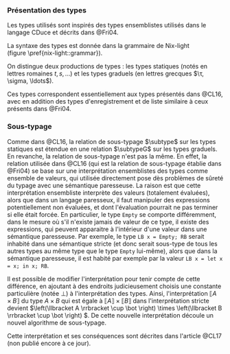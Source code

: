 ### Présentation des types

Les types utilisés sont inspirés des types ensemblistes utilisés dans le
langage CDuce et décrits dans @Fri04.

La syntaxe des types est donnée dans la grammaire de Nix-light
(figure \pref{nix-light::grammar}).

On distingue deux productions de types : les types statiques (notés en lettres
romaines $t, s, \ldots$) et les types graduels (en lettres grecques $\τ,
\sigma, \ldots$).

Ces types correspondent essentiellement aux types présentés dans @CL16, avec en
addition des types d'enregistrement et de liste similaire à ceux présents dans
@Fri04.

### Sous-typage

Comme dans @CL16, la relation de sous-typage $\subtype$ sur les types statiques
est étendue en une relation $\subtypeG$ sur les types graduels.
En revanche, la relation de sous-typage n'est pas la même. En effet, la
relation utilisée dans @CL16 (qui est la relation de sous-typage établie dans
@Fri04) se base sur une interprétation ensemblistes des types comme ensemble de
valeurs, qui utilisée directement pose dès problèmes de sûreté du typage avec
une sémantique paresseuse.
La raison est que cette interprétation ensembliste interprète des valeurs
(totalement évaluées), alors que dans un langage paresseux, il faut manipuler
des expressions potentiellement non évaluées, et dont l'évaluation pourrait ne
pas terminer si elle était forcée. En particulier, le type `Empty` se comporte
différemment, dans le mesure où s'il n'existe jamais de valeur de ce type, il
existe des expressions, qui peuvent apparaitre à l'intérieur d'une valeur dans
une sémantique paresseuse.
Par exemple, le type `LB x = Empty; RB` serait inhabité dans une sémantique
stricte (et donc serait sous-type de tous les autres types au même type que le
type `Empty` lui-même), alors que dans la sémantique paresseuse, il est habité
par exemple par la valeur `LB x = let x = x; in x; RB`.

Il est possible de modifier l'interprétation pour tenir compte de cette
différence, en ajoutant à des endroits judicieusement choisis une constante
particulière (notée $\bot$) à l'interprétation des types.
Ainsi, l'interprétation $\llbracket A \times B \rrbracket$ du type $A \times B$
qui est égale à $\llbracket A \rrbracket \times \llbracket B \rrbracket$ dans
l'interprétation stricte devient $\left(\llbracket A \rrbracket \cup \bot
\right) \times \left(\llbracket B \rrbracket \cup \bot \right) $.
De cette nouvelle interprétation découle un nouvel algorithme de sous-typage.

Cette interprétation et ses conséquences sont décrites dans l'article
@CL17 (non publié encore à ce jour).
